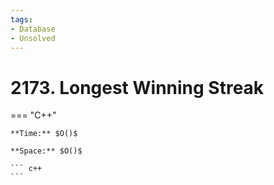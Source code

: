 ```yaml
---
tags:
- Database
- Unsolved
---
```



# 2173. Longest Winning Streak

=== "C++"

    **Time:** $O()$

    **Space:** $O()$

    ``` c++
    ```